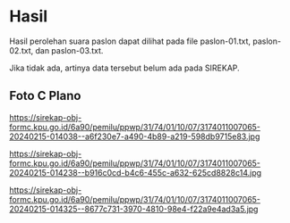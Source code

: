 # Hasil

Hasil perolehan suara paslon dapat dilihat pada file paslon-01.txt, paslon-02.txt, dan paslon-03.txt.

Jika tidak ada, artinya data tersebut belum ada pada SIREKAP.

## Foto C Plano

https://sirekap-obj-formc.kpu.go.id/6a90/pemilu/ppwp/31/74/01/10/07/3174011007065-20240215-014038--a6f230e7-a490-4b89-a219-598db9715e83.jpg

https://sirekap-obj-formc.kpu.go.id/6a90/pemilu/ppwp/31/74/01/10/07/3174011007065-20240215-014238--b916c0cd-b4c6-455c-a632-625cd8828c14.jpg

https://sirekap-obj-formc.kpu.go.id/6a90/pemilu/ppwp/31/74/01/10/07/3174011007065-20240215-014325--8677c731-3970-4810-98e4-f22a9e4ad3a5.jpg
